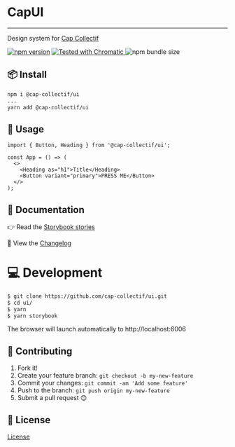 # CapUI

---
Design system for [Cap Collectif](https://cap-collectif.com/)

[![npm version](https://badge.fury.io/js/@cap-collectif%2Fui.svg)](https://badge.fury.io/js/@cap-collectif%2Fui)
<a href="https://www.chromatic.com/builds?appId=5d67dc0374b2e300209c41e7">
<img src="https://badgen.net/badge/tested%20with/chromatic/fc521f" alt="Tested with Chromatic">
</a>
<img alt="npm bundle size" src="https://img.shields.io/bundlephobia/minzip/@cap-collectif/ui">

## 📦 Install

```bash
npm i @cap-collectif/ui
...
yarn add @cap-collectif/ui
```

## 🔨 Usage
```tsx
import { Button, Heading } from '@cap-collectif/ui';

const App = () => (
  <>
    <Heading as="h1">Title</Heading>
    <Button variant="primary">PRESS ME</Button>
  </>
);
```

## 🔗 Documentation
👉 Read the [Storybook stories](https://ds.cap-collectif.com/)

📝 View the [Changelog](https://github.com/cap-collectif/ui/blob/master/CHANGELOG.md)

# 💻 Development
```bash
$ git clone https://github.com/cap-collectif/ui.git
$ cd ui/
$ yarn
$ yarn storybook
```
The browser will launch automatically to http://localhost:6006

## 🤝 Contributing

1. Fork it!
2. Create your feature branch: `git checkout -b my-new-feature`
3. Commit your changes: `git commit -am 'Add some feature'`
4. Push to the branch: `git push origin my-new-feature`
5. Submit a pull request 😊

## 📄 License
[License](https://github.com/cap-collectif/ui/blob/master/LICENSE)
